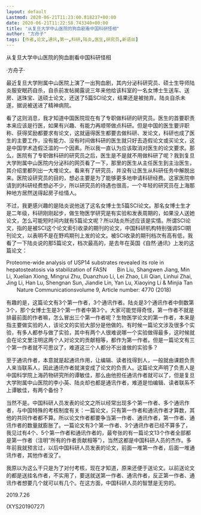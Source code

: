 ```yaml
---
layout: default
Lastmod: 2020-06-21T11:23:00.818237+00:00
date: 2020-06-21T11:22:58.743340+00:00
title: "从复旦大学中山医院的狗血剧看中国科研怪相"
author: "方舟子"
tags: [作者,论文,通讯,第一,科研,陆炎,医生,研究员,新语丝]
---
```


从复旦大学中山医院的狗血剧看中国科研怪相

·方舟子·

最近复旦大学附属中山医院上演了一出狗血剧，其内分泌科研究员、硕士生导师陆炎服安眠药自杀，自杀前发帖揭露说三年来他给该科室的一名女博士生送车、送房、送珠宝、送硕士论文，还送了5篇SCI论文，结果还是被抛弃。陆炎自杀未遂，据说被送进了精神病院。

看了这则消息，我才知道中国医院现在有了专职做科研的研究员。医生的首要职责本来应该是行医，如果有兴趣、有能力再顺带做点科研。但是中国的医生要评职称、获得奖励都要求有论文，这就逼得医生都要去做科研、发论文，科研也成了医生的主要工作，没有能力、没有时间做科研的医生就只好去造假论文或买论文，这是中国学术造假泛滥的一个因素。所以我一直认为应该取消对医生的论文要求。那么，医院有了专职做科研的研究员之后，医生是不是就不用做科研了呢？我到复旦大学附属中山医院内分泌科的网页看了一下，那里的医生从主任医生到主治医生，其介绍里都列出一大堆论文。看来有了研究员，并没有让医生从科研任务中解脱出来。医院设研究员的目的，想必主要是为了能够更多地申请科研经费。这家医院申请到的科研经费想必不少，所以研究员的待遇也很高，一个年轻的研究员在上海那种地方居然送得起房子给情人。

不过，我更感兴趣的是陆炎说他送了这名女博士生5篇SCI论文。那名女博士生才是二年级，科研刚刚起步，做生物医学研究是有实验和发表周期的，如果没人送她论文，怎么可能短时间内就有5篇论文呢？所以陆炎所述应该是实情。所谓SCI论文，指的是被SCI这个论文索引收录的期刊的论文，中国科研机构特别强调SCI期刊论文，以表明不是在野鸡期刊上发的论文。被SCI收录的期刊档次有高有低，我看了一下陆炎说的那5篇论文，档次最高的，是去年在英国《自然·通讯》上发的这篇论文：

Proteome-wide analysis of USP14 substrates revealed its role in hepatosteatosis via stabilization of FASN　　Bin Liu, Shangwen Jiang, Min Li, Xuelian Xiong, Mingrui Zhu, Duanzhuo Li, Lei Zhao, Lili Qian, Linhui Zhai, Jing Li, Han Lu, Shengnan Sun, Jiandie Lin, Yan Lu, Xiaoying Li & Minjia Tan 　　Nature Communicationsvolume 9, Article number: 4770 (2018)

有趣的是，这篇论文有3个第一作者，3个通讯作者。陆炎是3个通讯作者中倒数第3个，那个女博士生是3个第一作者中第3个。大家可能觉得奇怪，第一作者不就是排最前面的作者嘛，怎么冒出三个第一作者呢？生物医学论文的第一作者，本来是指主要做实验的人，该论文的实验大部分是他做的。有时候一篇论文涉及很多个实验，有多人都参与做了实验，其中有两个人很难说哪一个实验做得最多，这时候就会在论文里注明这两个人对论文的贡献相等，都作为第一作者。但是一篇论文有三个第一作者就不可思议了，难道这三个人都分不出谁做的实验多？

至于通讯作者，本意就是起通讯作用，让编辑、读者找得到人，一般就由课题负责人来当联系人，因此通讯作者就演变成了论文的负责人。这篇论文声明了负责人是中国科学院上海药物研究所的谭敏佳，那么由他担任通讯作者就可以了，但是复旦大学附属中山医院的李小英、陆炎却也都是通讯作者，难道是怕编辑、读者联系不上谭敏佳，有两个备份？

当然不是。中国科研人员发表的论文之所以经常出现多个第一作者、多个通讯作者，与中国特殊的考核制度有关：一篇论文，只有第一作者和通讯作者才算数，其他的共同作者都不算。所以论文作者都要争当第一作者、通讯作者，第一作者、通讯作者的数量就膨胀了。一篇论文有3个第一作者、3个通讯作者已经不算多了，我见过有4个、5个第一作者和通讯作者的，最夸张的有一篇论文13个作者全部都是第一作者（注明“所有的作者贡献相等”），当然这都是中国科研人员的杰作。多年前我就预言过，以后中国科研人员发表的论文，前面一堆第一作者，后面一堆通讯作者，其他作者没了。

我原以为这么干只是为了对付考核，现在才知道，原来还便于送论文。以前送论文的都是送挂名作者，不实用了，要送就送第一作者、通讯作者，反正第一作者、通讯作者想要几个就可以有几个。在这方面，中国科研人员的智慧是无穷的。

2019.7.26

(XYS20190727)

